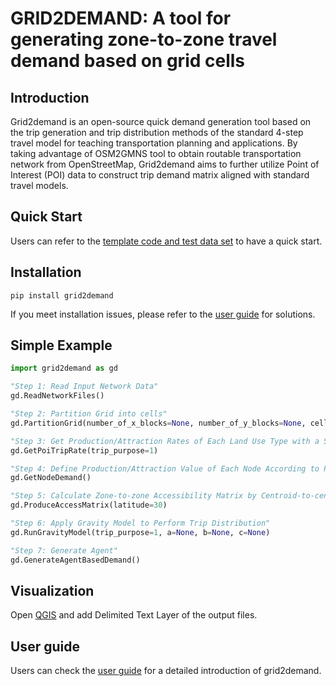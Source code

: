 # GRID2DEMAND: A tool for generating zone-to-zone travel demand based on grid cells

## Introduction
Grid2demand is an open-source quick demand generation tool based on the trip generation and trip distribution methods of the standard 4-step travel model for teaching transportation planning and applications. By taking advantage of OSM2GMNS tool to obtain routable transportation network from OpenStreetMap, Grid2demand aims to further utilize Point of Interest (POI) data to construct trip demand matrix aligned with standard travel models.
## Quick Start
Users can refer to the [template code and test data set](https://github.com/asu-trans-ai-lab/Grid2Demand/) to have a quick start.

## Installation
```
pip install grid2demand
```
If you meet installation issues, please refer to the [user guide](https://github.com/asu-trans-ai-lab/grid2demand/blob/main/README.md) for solutions.


## Simple Example
```python
import grid2demand as gd

"Step 1: Read Input Network Data"
gd.ReadNetworkFiles()

"Step 2: Partition Grid into cells"
gd.PartitionGrid(number_of_x_blocks=None, number_of_y_blocks=None, cell_width=500, cell_height=500, latitude=30)

"Step 3: Get Production/Attraction Rates of Each Land Use Type with a Specific Trip Purpose"
gd.GetPoiTripRate(trip_purpose=1)

"Step 4: Define Production/Attraction Value of Each Node According to POI Type"
gd.GetNodeDemand()

"Step 5: Calculate Zone-to-zone Accessibility Matrix by Centroid-to-centroid Straight Distance"
gd.ProduceAccessMatrix(latitude=30)

"Step 6: Apply Gravity Model to Perform Trip Distribution"
gd.RunGravityModel(trip_purpose=1, a=None, b=None, c=None)

"Step 7: Generate Agent"
gd.GenerateAgentBasedDemand()
```

## Visualization
Open [QGIS](https://www.qgis.org/) and add Delimited Text Layer of the output files.

## User guide
Users can check the [user guide](https://github.com/asu-trans-ai-lab/grid2demand/blob/main/README.md) for a detailed introduction of grid2demand.
